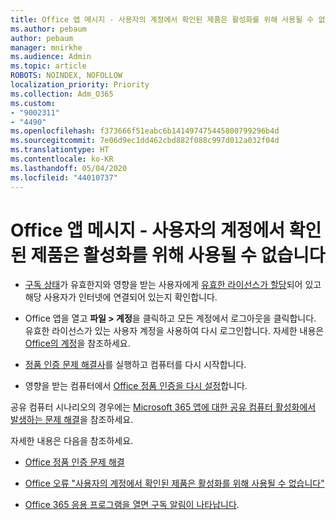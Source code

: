 ```yaml
---
title: Office 앱 메시지 - 사용자의 계정에서 확인된 제품은 활성화를 위해 사용될 수 없습니다
ms.author: pebaum
author: pebaum
manager: mnirkhe
ms.audience: Admin
ms.topic: article
ROBOTS: NOINDEX, NOFOLLOW
localization_priority: Priority
ms.collection: Adm_O365
ms.custom:
- "9002311"
- "4490"
ms.openlocfilehash: f373666f51eabc6b141497475445800799296b4d
ms.sourcegitcommit: 7e06d9ec1dd462cbd882f088c997d012a032f04d
ms.translationtype: HT
ms.contentlocale: ko-KR
ms.lasthandoff: 05/04/2020
ms.locfileid: "44010737"
---
```

# <a name="office-apps-message---the-products-we-found-in-your-account-cant-be-used-to-activate"></a>Office 앱 메시지 - 사용자의 계정에서 확인된 제품은 활성화를 위해 사용될 수 없습니다

- [구독 상태](https://support.office.com/article/unlicensed-product-and-activation-errors-in-office-0d23d3c0-c19c-4b2f-9845-5344fedc4380#bkmk_checksubscription)가 유효한지와 영향을 받는 사용자에게 [유효한 라이선스가 할당](https://support.office.com/article/997596B5-4173-4627-B915-36ABAC6786DC?wt.mc_id=Alchemy_ClientDIA)되어 있고 해당 사용자가 인터넷에 연결되어 있는지 확인합니다. 

- Office 앱을 열고 **파일 > 계정**을 클릭하고 모든 계정에서 로그아웃을 클릭합니다. 유효한 라이선스가 있는 사용자 계정을 사용하여 다시 로그인합니다. 자세한 내용은 [Office의 계정](https://support.office.com/article/accounts-in-office-628ea040-f265-49de-b986-be09c3ebf8a9)을 참조하세요.

- [정품 인증 문제 해결사](https://aka.ms/SARA-OfficeActivation-Alchemy)를 실행하고 컴퓨터를 다시 시작합니다.

- 영향을 받는 컴퓨터에서 [Office 정품 인증을 다시 설정](https://techcommunity.microsoft.com/t5/Office-365-ProPlus/Reset-Office-365-ProPlus-activation-state/td-p/331632)합니다.

공유 컴퓨터 시나리오의 경우에는 [Microsoft 365 앱에 대한 공유 컴퓨터 활성화에서 발생하는 문제 해결](https://docs.microsoft.com/DeployOffice/troubleshoot-shared-computer-activation)을 참조하세요.

자세한 내용은 다음을 참조하세요. 

- [Office 정품 인증 문제 해결](https://support.office.com/article/unlicensed-product-and-activation-errors-in-office-0d23d3c0-c19c-4b2f-9845-5344fedc4380)

- [Office 오류 "사용자의 계정에서 확인된 제품은 활성화를 위해 사용될 수 없습니다"](https://support.office.com/article/office-error-the-products-we-found-in-your-account-can-t-be-used-to-activate-c9f9a0b3-5aae-4131-8077-21e6a59f141e)

- [Office 365 응용 프로그램을 열면 구독 알림이 나타납니다](https://support.office.com/article/a-subscription-notice-appears-when-i-open-an-office-365-application-4cabe32c-f594-4c0e-9191-3d3ade10cceb).
